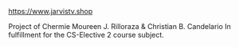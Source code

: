https://www.jarvistv.shop

Project of Chermie Moureen J. Rilloraza & Christian B. Candelario
In fulfillment for the CS-Elective 2 course subject.
